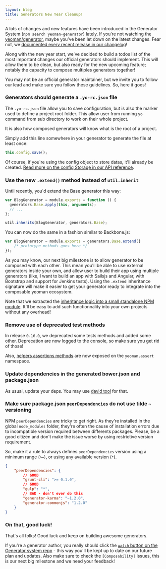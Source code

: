 ```yaml
---
layout: blog
title: Generators New Year Cleanup!
---
```


A lots of changes and new features have been introduced in the Generator System (`npm search yeoman-generator`) lately. If you're not watching the [yeoman/generator](https://github.com/yeoman/generator), maybe you've been let down on the latest changes. Fear not, we [documented every recent release in our changelog](https://github.com/yeoman/generator/releases)!

Along with the new year start, we've decided to build a todos list of the most important changes our official generators should implement. This will allow them to be clean, but also ready for the new upcoming feature; notably the capacity to compose multiples generators together!

You may not be an official generator maintainer, but we invite you to follow our lead and make sure you follow these guidelines. So, here it goes!

### Generators should generate a `.yo-rc.json` file

The `.yo-rc.json` file allow you to save configuration, but is also the marker used to define a project root folder. This allow user from running `yo` command from sub directory to work on their whole project.

It is also how composed generators will know what is the root of a project.

Simply add this line somewhere in your generator to generate the file at least once:

```javascript
this.config.save();
```

Of course, if you're using the config object to store datas, it'll already be created. [Read more on the config Storage in our API reference](http://hardwarelivreusp.org/generator/Storage.html).

### Use the new `.extend()` method instead of `util.inherit`

Until recently, you'd extend the Base generator this way:

```javascript
var BlogGenerator = module.exports = function () {
  generators.Base.apply(this, arguments);
  // ...
};

util.inherits(BlogGenerator, generators.Base);
```

You can now do the same in a fashion similar to Backbone.js:

```javascript
var BlogGenerator = module.exports = generators.Base.extend({
    /* prototype methods goes here */
});
```

As you may know, our next big milestone is to allow generator to be composed with each other. This mean you'll be able to use external generators inside your own, and allow user to build their app using multiple generators (like, I want to build an app with Sailsjs and Angular, with Bootstrap and support for Jenkins tests). Using the `.extend` inheritance signature will make it easier to get your generator ready to integrate into the composable yeoman ecosystem.

Note that we extracted the [inheritance logic into a small standalone NPM module](https://github.com/SBoudrias/class-extend). It'll be easy to add such functionnality into your own projects without any overhead!

### Remove use of deprecated test methods

In release `0.16.0`, we deprecated some tests methods and added some other. Deprecation are now logged to the console, so make sure you get rid of those!

Also, [helpers assertions methods](http://hardwarelivreusp.org/generator/assert.html) are now exposed on the `yeoman.assert` namespace.

### Update dependencies in the generated bower.json and package.json

As usual, update your deps. You may use [david tool](https://github.com/alanshaw/david) for that.

### Make sure package.json `peerDependencies` do not use tilde `~` versioning

NPM `peerDependencies` are tricky to get right. As they're installed in the global `node_modules` folder, they're often the cause of installation errors due to incompatible version required between differents packages. Please, be a good citizen and don't make the issue worse by using restrictive version requirement.

So, make it a rule to always defines `peerDependencies` version using a minimum range (`>=`), or using any available version (`*`).

```json
{
    "peerDependencies": {
        // GOOD
        "grunt-cli": ">= 0.1.0",
        // GOOD
        "gulp": "*",
        // BAD - don't ever do this
        "generator-karma": "~1.2.0",
        "generator-commonjs": "1.2.0"
    }
}
```

### On that, good luck!

That's all folks! Good luck and keep on building awesome generators.

If you're a generator author, you really should click the [`watch` button on the Generator system repo](https://github.com/yeoman/generator) - this way you'll be kept up to date on our future plan and updates. Also make sure to check the `[Composability]` issues, this is our next big milestone and we need your feedback!
